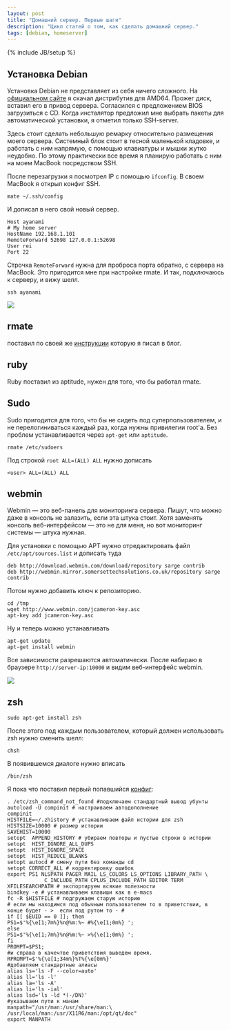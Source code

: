 ```yaml
---
layout: post
title: "Домашний сервер. Первые шаги"
description: "Цикл статей о том, как сделать домашний сервер."
tags: [debian, homeserver]
---
```

{% include JB/setup %}


## Установка Debian

Установка Debian не представляет из себя ничего сложного. На [официальном сайте][debian] я скачал дистрибутив для AMD64. Прожег диск, вставил его в привод сервера. Согласился с предложением BIOS загрузиться с CD. Когда инсталятор предложил мне выбрать пакеты для автоматической установки, я отметил только SSH-server.

Здесь стоит сделать небольшую ремарку относительно размещения моего сервера. Системный блок стоит в тесной маленькой кладовке, и работать с ним напрямую, с помощью клавиатуры и мышки жутко неудобно. По этому практически все время я планирую работать с ним на моем MacBook посредством SSH.

После перезагрузки я посмотрел IP с помощью `ifconfig`. В своем MacBook я открыл конфиг SSH. 

<pre><code>mate ~/.ssh/config</code></pre>

И дописал в него свой новый сервер.

<pre><code>Host ayanami
&#35; My home server
HostName 192.168.1.101
RemoteForward 52698 127.0.0.1:52698
User rei
Port 22</code></pre>

Строчка `RemoteForward` нужна для проброса порта обратно, с сервера на MacBook. Это пригодится мне при настройке rmate. И так, подключаюсь к серверу, и вижу шелл.

<pre><code>ssh ayanami</code></pre>

![](http://31808.selcdn.ru/it-prm/pics/ssh_login_rei.jpg)


## rmate

поставил по своей же [инструкции][rmate_textmate] которую я писал в блог.


## ruby

Ruby поставил из aptitude, нужен для того, что бы работал rmate. 


## Sudo

Sudo пригодится для того, что бы не сидеть под суперпользователем, и не перелогиниваться каждый раз, когда нужны привилегии root'а. Без проблем устанавливается через `apt-get` или `aptitude`. 

<pre><code>rmate /etc/sudoers</code></pre>

Под строкой <code>root ALL=(ALL) ALL</code> нужно дописать

<pre><code>&lt;user&gt; ALL=(ALL) ALL</code></pre>


## webmin 

Webmin — это веб-панель для мониторинга сервера. Пишут, что можно даже в консоль не залазить, если эта штука стоит. Хотя заменять консоль веб-интерфейсом — это не для меня, но вот мониторинг системы — штука нужная.

Для установки с помощью APT нужно отредактировать файл `/etc/apt/sources.list` и дописать туда
<pre><code>deb http://download.webmin.com/download/repository sarge contrib
deb http://webmin.mirror.somersettechsolutions.co.uk/repository sarge contrib</code></pre>
Потом нужно добавить ключ к репозиторию.
<pre><code>cd /tmp
wget http://www.webmin.com/jcameron-key.asc
apt-key add jcameron-key.asc</code></pre>
Ну и теперь можно устанавливать
<pre><code>apt-get update
apt-get install webmin</code></pre>
Все зависимости разрешаются автоматически. После набираю в браузере `http://server-ip:10000` и видим веб-интерфейс webmin.

![](http://31808.selcdn.ru/it-prm/pics/webmin.jpg)






## zsh 

<pre><code>sudo apt-get install zsh</code></pre>
После этого под каждым пользователем, который должен использовать zsh нужно сменить шелл:
<pre><code>chsh</code></pre>
В появившемся диалоге нужно вписать
<pre><code>/bin/zsh</code></pre>

Я пока что поставил первый попавшийся [конфиг][]:

<pre><code>. /etc/zsh_command_not_found #подключаем стандартный вывод убунты 
autoload -U compinit # настраиваем автодополнение
compinit 
HISTFILE=~/.zhistory # устанавливаем файл истории для zsh
HISTSIZE=10000 # размер истории
SAVEHIST=10000 
setopt  APPEND_HISTORY # убираем повторы и пустые строки в истории
setopt  HIST_IGNORE_ALL_DUPS 
setopt  HIST_IGNORE_SPACE 
setopt  HIST_REDUCE_BLANKS 
setopt autocd # смену пути без команды cd
setopt CORRECT_ALL # корректировку ошибок
export PS1 NLSPATH PAGER MAIL LS_COLORS LS_OPTIONS LIBRARY_PATH \
            C_INCLUDE_PATH CPLUS_INCLUDE_PATH EDITOR TERM XFILESEARCHPATH # экспортируем всякие полезности
bindkey -e # устанавливаем клавиши как в e-macs
fc -R $HISTFILE # подгружаем старую историю
# если мы находимся под обычным пользователем то в приветствии, в конце будет - &gt;  если под рутом то - #
if [[ $EUID == 0 ]]; then
PS1=$'%{\e[1;7m%}%n@%m:%~ #%{\e[1;0m%} ';
else
PS1=$'%{\e[1;7m%}%n@%m:%~ >%{\e[1;0m%} ';
fi
PROMPT=$PS1;
#и справа в качечтве приветствия выведем время.
RPROMPT=$'%{\e[1;34m%}%T%{\e[0m%}' 
#добавляем стандартные алиасы
alias ls='ls -F --color=auto'
alias ll='ls -l'
alias la='ls -A'
alias li='ls -ial'
alias lsd='ls -ld *(-/DN)'
#указываем пути к манам
manpath="/usr/man:/usr/share/man:\
/usr/local/man:/usr/X11R6/man:/opt/qt/doc"
export MANPATH

</code></pre>

[debian]: http://www.debian.org/
[конфиг]: http://blackdiv.livejournal.com/39996.html
[rmate_textmate]: /2012/06/15/TextMate2-mate-and-rmate/